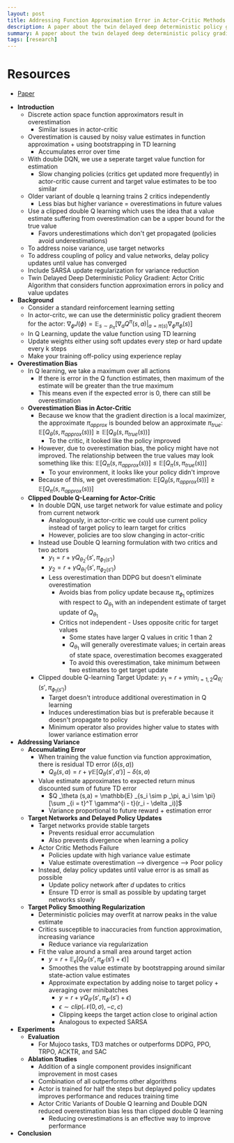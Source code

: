```yaml
---
layout: post
title: Addressing Function Approximation Error in Actor-Critic Methods
description: A paper about the twin delayed deep deterministic policy gradient algorithm
summary: A paper about the twin delayed deep deterministic policy gradient algorithm
tags: [research]
---
```



# Resources
- [Paper](https://arxiv.org/pdf/1802.09477)

* **Introduction**
    * Discrete action space function approximators result in overestimation
        * Similar issues in actor-critic
    * Overestimation is caused by noisy value estimates in function approximation + using bootstrapping in TD learning
        * Accumulates error over time
    * With double DQN, we use a seperate target value function for estimation
        * Slow changing policies (critics get updated more frequently) in actor-critic cause current and target value estimates to be too similar 
    * Older variant of double q learning trains 2 critics independently
        * Less bias but higher variance = overestimations in future values 
    * Use a clipped double Q learning which uses the idea that a value estimate suffering from overestimation can be a upper bound for the true value
        * Favors underestimations which don't get propagated (policies avoid underestimations)
    * To address noise variance, use target networks
    * To address coupling of policy and value networks, delay policy updates until value has converged
    * Include SARSA update regularization for variance reduction
    * Twin Delayed Deep Deterministic Policy Gradient: Actor Critic Algorithm that considers function approximation errors in policy and value updates
* **Background**
    * Consider a standard reinforcement learning setting
    * In actor-critc, we can use the deterministic policy gradient theorem for the actor: $\nabla _\phi J(\phi) = \mathbb{E} _{s \sim p _\pi}[\nabla_a Q^\pi (s,a) \vert _{a = \pi(s)} \nabla _\phi \pi _{\phi} (s)]$ 
    * In Q Learning, update the value function using TD learning
    * Update weights either using soft updates every step or hard update every k steps
    * Make your training off-policy using experience replay
* **Overestimation Bias**
    * In Q learning, we take a maximum over all actions
        * If there is error in the Q function estimates, then maximum of the estimate will be greater than the true maximum
        * This means even if the expected error is 0, there can still be overestimation
    * **Overestimation Bias in Actor-Critic**
        * Because we know that the gradient direction is a local maximizer, the approximate $\pi _{approx}$ is bounded below an approximate  $\pi _{true}$: $\mathbb{E}[Q _\theta(s, \pi _{approx}(s))] \geq \mathbb{E}[Q _\theta(s, \pi _{true}(s))]$
            * To the critic, it looked like the policy improved
        * However, due to overestimation bias, the policy might have not improved. The relationship between the true values may look something like this: $\mathbb{E}[Q _\pi(s, \pi _{approx}(s))] \leq \mathbb{E}[Q _\pi(s, \pi _{true}(s))]$
            * To your environment, it looks like your policy didn't improve
        * Because of this, we get overestimation: $\mathbb{E}[Q _\theta(s, \pi _{approx}(s))] \geq \mathbb{E}[Q _\pi(s, \pi _{approx}(s))]$
    * **Clipped Double Q-Learning for Actor-Critic**
        * In double DQN, use target network for value estimate and policy from current network
            * Analogously, in actor-critic we could use current policy instead of target policy to learn target for critics
            * However, policies are too slow changing in actor-critic
        * Instead use Double Q learning formulation with two critics and two actors
            * $y_1 = r + \gamma Q _{\theta_2'}(s', \pi _{\phi _1(s')})$
            * $y_2 = r + \gamma Q _{\theta_1'}(s', \pi _{\phi _2(s')})$
            * Less overestimation than DDPG but doesn't eliminate overestimation
                * Avoids bias from policy update because $\pi _{\phi_1}$ optimizes with respect to $Q _{\theta_1}$ with an independent estimate of target update of $Q _{\theta_1}$
                * Critics not independent - Uses opposite critic for target values
                    * Some states have larger Q values in critic 1 than 2
                    * $Q _{\theta_1}$ will generally overestimate values; in certain areas of state space, overestimation becomes exaggerated
                    * To avoid this overestimation, take minimum between two estimates to get target update
        * Clipped double Q-learning Target Update: $y_1 = r + \gamma min _{i =1, 2} Q _{\theta_i'}(s', \pi _{\phi _1(s')})$
            * Target doesn't introduce additional overestimation in Q learning
            * Induces underestimation bias but is preferable because it doesn't propagate to policy
            * Minimum operator also provides higher value to states with lower variance estimation error
* **Addressing Variance**
    * **Accumulating Error**
        * When training the value function via function approximation, there is residual TD error ($\delta(s,a)$)
            * $Q _\theta (s,a) = r + \gamma \mathbb{E}[Q _\theta (s',a')] - \delta(s,a)$
        * Value estimate approximates to expected return minus discounted sum of future TD error
            * $Q _\theta (s,a) = \mathbb{E} _{s_i \sim p _\pi, a_i \sim \pi}[\sum _{i = t}^T \gamma^{i - t}(r_i - \delta _i)]$
            * Variance proportional to future reward + estimation error
    * **Target Networks and Delayed Policy Updates**
        * Target networks provide stable targets
            * Prevents residual error accumulation
            * Also prevents divergence when learning a policy
        * Actor Critic Methods Failure
            * Policies update with high variance value estimate
            * Value estimate overestimation --> divergence --> Poor policy
        * Instead, delay policy updates until value error is as small as possible
            * Update policy network after $d$ updates to critics
            * Ensure TD error is small as possible by updating target networks slowly
    * **Target Policy Smoothing Regularization**
        * Deterministic policies may overfit at narrow peaks in the value estimate
        * Critics susceptible to inaccuracies from function approximation, increasing variance
            * Reduce variance via regularization
        * Fit the value around a small area around target action
            * $y = r + \mathbb{E} _\epsilon [Q _{\theta'}(s', \pi _{\phi'}(s') + \epsilon)]$
            * Smoothes the value estimate by bootstrapping around similar state-action value estimates
            * Approximate expectation by adding noise to target policy + averaging over minibatches
                * $y = r + \gamma Q _{\theta'}(s', \pi _{\phi'}(s') + \epsilon)$
                * $\epsilon \sim clip(\mathcal{N}(0, \sigma), -c, c)$
                * Clipping keeps the target action close to original action
                * Analogous to expected SARSA 
* **Experiments**
    * **Evaluation**
        * For Mujoco tasks, TD3 matches or outperforms DDPG, PPO, TRPO, ACKTR, and SAC
    * **Ablation Studies**
        * Addition of a single component provides insignificant improvement in most cases
        * Combination of all outperforms other algorithms
        * Actor is trained for half the steps but deplayed policy updates improves performance and reduces training time
        * Actor Critic Variants of Double Q learning and Double DQN reduced overestimation bias less than clipped double Q learning
            * Reducing overestimations is an effective way to improve performance 
* **Conclusion**